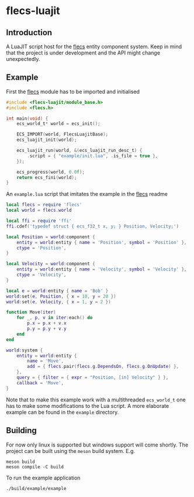 flecs-luajit
============

Introduction
------------
A LuaJIT script host for the [flecs][1] entity component system. Keep in mind
that the project is under development and the API might change unexpectedly.

Example
-------
First the [flecs][1] module has to be imported and initialised
```c
#include <flecs-luajit/module_base.h>
#include <flecs.h>

int main(void) {
    ecs_world_t* world = ecs_init();

    ECS_IMPORT(world, FlecsLuajitBase);
    ecs_luajit_init(world);

    ecs_luajit_run(world, &(ecs_luajit_run_desc_t) {
        .script = { "example/init.lua", .is_file = true },
    });

    ecs_progress(world, 0.0f);
    return ecs_fini(world);
}
```
An `example.lua` script that imitates the example in the [flecs][1] readme
```lua
local flecs = require 'flecs'
local world = flecs.world

local ffi = require 'ffi'
ffi.cdef('typedef struct { ecs_f32_t x, y; } Position, Velocity;')

local Position = world:component {
    entity = world:entity { name = 'Position', symbol = 'Position' },
    ctype = 'Position',
}

local Velocity = world:component {
    entity = world:entity { name = 'Velocity', symbol = 'Velocity' },
    ctype = 'Velocity',
}

local e = world:entity { name = 'Bob' }
world:set(e, Position, { x = 10, y = 20 })
world:set(e, Velocity, { x = 1, y = 2 })

function Move(iter)
    for _, p, v in iter:each() do
        p.x = p.x + v.x
        p.y = p.y + v.y
    end
end

world:system {
    entity = world:entity {
        name = 'Move',
        add = { flecs.pair(flecs.g.DependsOn, flecs.g.OnUpdate) },
    },
    query = { filter = { expr = "Position, [in] Velocity" } },
    callback = 'Move',
}
```
Note that to make this example work with a multithreaded `ecs_world_t` one has
to make some modifications to the Lua script. A more elaborate example can be
found in the `example` directory.

Building
--------
For now only linux is supported but windows support will come shortly. The
project can be built using the `meson` build system. E.g.
```
meson build
meson compile -C build
```
To run the example application
```
./build/example/example
```

[1]: https://github.com/SanderMertens/flecs
